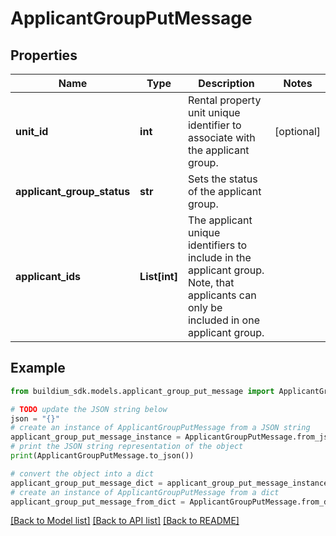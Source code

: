 # ApplicantGroupPutMessage


## Properties

Name | Type | Description | Notes
------------ | ------------- | ------------- | -------------
**unit_id** | **int** | Rental property unit unique identifier to associate with the applicant group. | [optional] 
**applicant_group_status** | **str** | Sets the status of the applicant group. | 
**applicant_ids** | **List[int]** | The applicant unique identifiers to include in the applicant group. Note, that applicants can only be included in one applicant group. | 

## Example

```python
from buildium_sdk.models.applicant_group_put_message import ApplicantGroupPutMessage

# TODO update the JSON string below
json = "{}"
# create an instance of ApplicantGroupPutMessage from a JSON string
applicant_group_put_message_instance = ApplicantGroupPutMessage.from_json(json)
# print the JSON string representation of the object
print(ApplicantGroupPutMessage.to_json())

# convert the object into a dict
applicant_group_put_message_dict = applicant_group_put_message_instance.to_dict()
# create an instance of ApplicantGroupPutMessage from a dict
applicant_group_put_message_from_dict = ApplicantGroupPutMessage.from_dict(applicant_group_put_message_dict)
```
[[Back to Model list]](../README.md#documentation-for-models) [[Back to API list]](../README.md#documentation-for-api-endpoints) [[Back to README]](../README.md)


